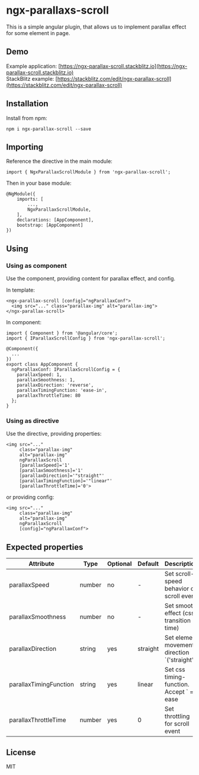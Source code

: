 # ngx-parallaxs-scroll

This is a simple angular plugin, that allows us to implement parallax effect for some element in page.

## Demo

Example application: [https://ngx-parallax-scroll.stackblitz.io](https://ngx-parallax-scroll.stackblitz.io)
<br/>
StackBlitz example: [https://stackblitz.com/edit/ngx-parallax-scroll](https://stackblitz.com/edit/ngx-parallax-scroll)

## Installation

Install from npm:

`npm i ngx-parallax-scroll --save`

## Importing

Reference the directive in the main module:

`import { NgxParallaxScrollModule } from 'ngx-parallax-scroll';`

Then in your base module:

    @NgModule({
        imports: [
            ...,
            NgxParallaxScrollModule,
        ],
        declarations: [AppComponent],
        bootstrap: [AppComponent]
    })

## Using

### Using as component

Use the component, providing content for parallax effect, and config.

In template:

    <ngx-parallax-scroll [config]="ngParallaxConf">
      <img src="..." class="parallax-img" alt="parallax-img">
    </ngx-parallax-scroll>

In component:

    import { Component } from '@angular/core';
    import { IParallaxScrollConfig } from 'ngx-parallax-scroll';

    @Component({
      ...
    })
    export class AppComponent {
      ngParallaxConf: IParallaxScrollConfig = {
        parallaxSpeed: 1,
        parallaxSmoothness: 1,
        parallaxDirection: 'reverse',
        parallaxTimingFunction: 'ease-in',
        parallaxThrottleTime: 80
      };
    }

### Using as directive

Use the directive, providing properties:

    <img src="..."
         class="parallax-img"
         alt="parallax-img"
         ngParallaxScroll
         [parallaxSpeed]='1'
         [parallaxSmoothness]='1'
         [parallaxDirection]='"straight"'
         [parallaxTimingFunction]='"linear"'
         [parallaxThrottleTime]='0'>

or providing config:

    <img src="..."
         class="parallax-img"
         alt="parallax-img"
         ngParallaxScroll
         [config]="ngParallaxConf">

## Expected properties

| Attribute              | Type   | Optional | Default  | Description                                                                                                                                                                                                                   |
| ---------------------- | ------ | -------- | -------- | ----------------------------------------------------------------------------------------------------------------------------------------------------------------------------------------------------------------------------- |
| parallaxSpeed          | number | no       | -        | Set scroll-speed behavior on scroll event                                                                                                                                                                                     |
| parallaxSmoothness     | number | no       | -        | Set smooth effect (css transition time)                                                                                                                                                                                       |
| parallaxDirection      | string | yes      | straight | Set element movement direction `('straight' | 'reverse')`                                                                                                                                                                     |
| parallaxTimingFunction | string | yes      | linear   | Set css timing-function. Accept `<timing-function> = ease | linear | ease-in | ease-out | ease-in-out | step-start | step-end | steps(<integer>[, [ start | end ] ]?) | cubic-bezier(<number>, <number>, <number>, <number>)` |
| parallaxThrottleTime   | number | yes      | 0        | Set throttling for scroll event                                                                                                                                                                                               |

## License

MIT
